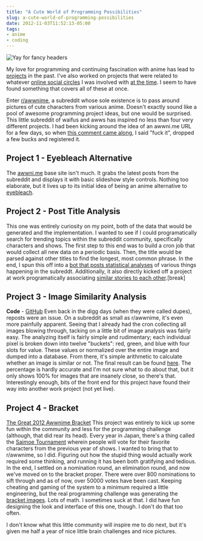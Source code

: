 ```yaml
---
title: "A Cute World of Programming Possibilities"
slug: a-cute-world-of-programming-possibilities
date: 2012-11-03T11:52:13-05:00
tags:
- anime
- coding
---
```

![](http://images.dxprog.com/blog/awwnime.jpg "Yay for fancy headers")

My love for programming and continuing fascination with anime has lead to [projects](http://dxprog.com/entry/its-like-nes-emulator-dev-all-over/) in the past. I've also worked on projects that were related to whatever [online social circles](http://dxprog.com/entry/whew/) I was involved with [at the time](http://dxprog.com/entry/mp-skin-studio-tutorial/). I seem to have found something that covers all of these at once.

Enter [r/awwnime](http://www.reddit.com/r/awwnime/), a subreddit whose sole existence is to pass around pictures of cute characters from various anime. Doesn't exactly sound like a pool of awesome programming project ideas, but one would be surprised. This little subreddit of waifus and awws has inspired no less than four very different projects. I had been kicking around the idea of an awwni.me URL for a few days, so when [this comment came along](http://www.reddit.com/r/awwnime/comments/svdl3/sleepover_madoka_magica/c4hfs7k?context=3), I said "fuck it", dropped a few bucks and registered it.

## Project 1 - Eyebleach Alternative
The [awwni.me](http://awwni.me) base site isn't much. It grabs the latest posts from the subreddit and displays it with basic slideshow style controls. Nothing too elaborate, but it lives up to its initial idea of being an anime alternative to [eyebleach](http://eyebleach.com/).

## Project 2 - Post Title Analysis
This one was entirely curiosity on my point, both of the data that would be generated and the implementation. I wanted to see if I could programatically search for trending topics within the subreddit community, specifically characters and shows. The first step to this end was to build a cron job that would collect all new data on a periodic basis. Then, the title would be parsed against other titles to find the longest, most common phrase. In the end, I spun this off into a [bot that posts statistical analyses](http://www.reddit.com/user/ai-tan) of various things happening in the subreddt. Additionally, it also directly kicked off a project at work programatically associating [similar stories to each other](http://www.newson6.com/story/19992537/broken-arrow-police-make-arrest-in-fatal-hit-and-run-of-a-pedestrian).[break]

## Project 3 - Image Similarity Analysis
**Code** - [GitHub](https://github.com/dxprog/awwnimePostFinder)
Even back in the digg days (when they were called dupes), reposts were an issue. On a subreddit as small as r/awwnime, it's even more painfully apparent. Seeing that I already had the cron collecting all images blowing through, tacking on a little bit of image analysis was fairly easy. The analyzing itself is fairly simple and rudimentary; each individual pixel is broken down into twelve "buckets": red, green, and blue with four slots for value. These values or normalized over the entire image and dumped into a database. From there, it's simple arithmetic to calculate whether an image is similar or not. The final result can be found [here](http://awwni.me/repost). The percentage is hardly accurate and I'm not sure what to do about that, but it only shows 100% for images that are insanely close, so there's that. Interestingly enough, bits of the front end for this project have found their way into another work project (not yet live).

## Project 4 - Bracket
[The Great 2012 Awwnime Bracket](http://bracket.awwni.me/)
This project was entirely to kick up some fun within the community and less for the programming challenge (although, that did rear its head). Every year in Japan, there's a thing called the [Saimoe Tournament](http://www.animesaimoe.org/) wherein people will vote for their favorite characters from the previous year of shows. I wanted to bring that to r/awwnime, so I did. Figuring out how the stupid thing would actually work required some thinking, and running it has been both gratifying and tedious. In the end, I settled on a nomination round, an elimination round, and now we've moved on to the bracket proper. There were over 800 nominations to sift through and as of now, over 50000 votes have been cast. Keeping cheating and gaming of the system to a minimum required a little engineering, but the real programming challenge was generating the [bracket images](http://cdn.awwni.me/bracket/bracket_full.jpg). Lots of math. I sometimes suck at that. I did have fun designing the look and interface of this one, though. I don't do that too often.

I don't know what this little community will inspire me to do next, but it's given me half a year of nice little brain challenges and nice pictures.
